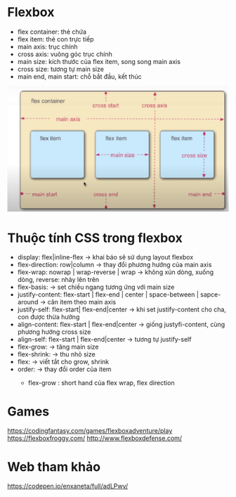 # Flexbox

- flex container: thẻ chứa
- flex item: thẻ con trực tiếp
- main axis: trục chính
- cross axis: vuông góc trục chính
- main size: kích thước của flex item, song song main axis
- cross size: tương tự main size
- main end, main start: chỗ bắt đầu, kết thúc

![Flexbox](./flexbox.png)

# Thuộc tính CSS trong flexbox

- display: flex|inline-flex
  -> khai báo sẽ sử dụng layout flexbox
- flex-direction: row|column
  -> thay đổi phương hướng của main axis
- flex-wrap: nowrap | wrap-reverse | wrap
  -> không xún dòng, xuống dòng, reverse: nhảy lên trên
- flex-basis: <length>
  -> set chiều ngang tương ứng với main size
- justify-content: flex-start | flex-end | center | space-between | sapce-around
  -> căn item theo main axis
- justify-self: flex-start| flex-end|center
  -> khi set justify-content cho cha, con được thừa hưởng
- align-content: flex-start | flex-end|center
  -> giống justyfi-content, cùng phương hướng cross size
- align-self: flex-start | flex-end|center
  -> tương tự justify-self
- flex-grow: <number>
  -> tăng main size
- flex-shrink: <number>
  -> thu nhỏ size
- flex: <number>
  -> viết tắt cho grow, shrink
- order: <number>
  -> thay đổi order của item
  - flex-grow : short hand của flex wrap, flex direction

# Games

https://codingfantasy.com/games/flexboxadventure/play
https://flexboxfroggy.com/
http://www.flexboxdefense.com/

# Web tham khảo

https://codepen.io/enxaneta/full/adLPwv/
